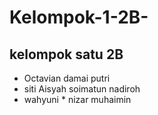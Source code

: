 # Kelompok-1-2B-
## kelompok satu 2B
* Octavian damai putri
* siti Aisyah soimatun nadiroh
* wahyuni
* nizar muhaimin
